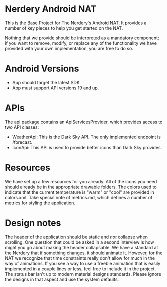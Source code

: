 # Nerdery Android NAT

This is the Base Project for The Nerdery's Android NAT.
It provides a number of key pieces to help you get started on the NAT.

Nothing that we provide should be interpreted as a mandatory component;
if you want to remove, modify, or replace any of the functionality we have
provided with your own implementation, you are free to do so.

# Android Versions
* App should target the latest SDK
* App must support API versions 19 and up.

# APIs

The api package contains an ApiServicesProvider, which provides access to two API classes:

* WeatherApi: This is the Dark Sky API. The only implemented endpoint is /forecast.
* IconApi: This API is used to provide better icons than Dark Sky provides.

# Resources

We have set up a few resources for you already.
All of the icons you need should already be in the appropriate drawable folders.
The colors used to indicate that the current temperature is "warm" or "cool"
are provided in colors.xml. Take special note of metrics.md, which defines a
number of metrics for styling the application.

# Design notes
The header of the application should be static and *not* collapse when
scrolling. One question that could be asked in a second interview is how might
you go about making the header collapsable. We have a standard at the Nerdery
that if something changes, it should animate it. However, for the NAT we
recognize that time constraints really don't allow for much in the way of
animations. If you see a way to use a freebie animation that is easily
implemented in a couple lines or less, feel free to include it in the project.
The status bar isn't up to modern material designs standards. Please ignore
the designs in that aspect and use the system defaults.
